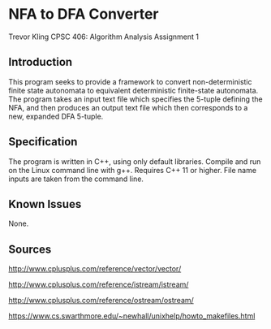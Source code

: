 # NFA to DFA Converter

Trevor Kling
CPSC 406: Algorithm Analysis
Assignment 1

## Introduction

This program seeks to provide a framework to convert non-deterministic finite state autonomata to equivalent deterministic finite-state autonomata.  The program takes an input text file which specifies the 5-tuple defining the NFA, and then produces an output text file which then corresponds to a new, expanded DFA 5-tuple.

## Specification
The program is written in C++, using only default libraries.  Compile and run on the Linux command line with g++.  Requires C++ 11 or higher.  File name inputs are taken from the command line.

## Known Issues
None.

## Sources
http://www.cplusplus.com/reference/vector/vector/

http://www.cplusplus.com/reference/istream/istream/

http://www.cplusplus.com/reference/ostream/ostream/

https://www.cs.swarthmore.edu/~newhall/unixhelp/howto_makefiles.html
